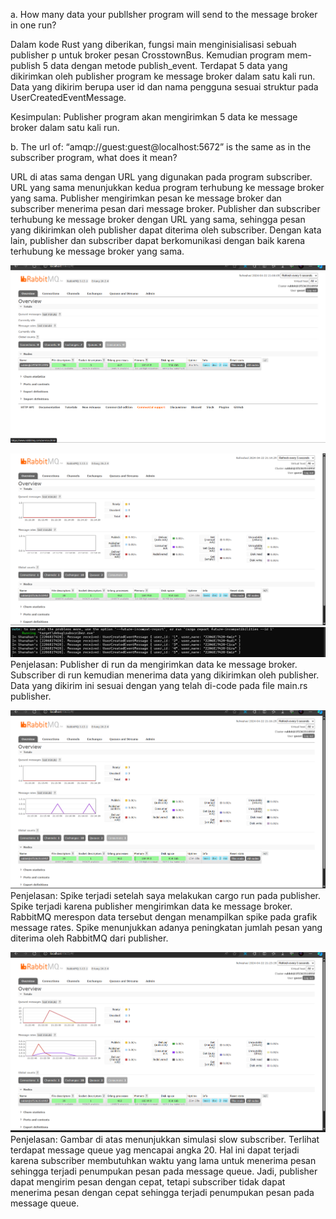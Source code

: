 a. How many data your publlsher program will send to the message broker in one run?  

Dalam kode Rust yang diberikan, fungsi main menginisialisasi sebuah publisher p untuk broker pesan CrosstownBus. Kemudian program mem-publish 5 data dengan metode publish_event. Terdapat 5 data yang dikirimkan oleh publisher program ke message broker dalam satu kali run. Data yang dikirim berupa user id dan nama pengguna sesuai struktur pada UserCreatedEventMessage. 

Kesimpulan: Publisher program akan mengirimkan 5 data ke message broker dalam satu kali run.


b. The url of: “amqp://guest:guest@localhost:5672” is the same as in the subscriber program, what does it mean? 

URL di atas sama dengan URL yang digunakan pada program subscriber. URL yang sama menunjukkan kedua program terhubung ke message broker yang sama. Publisher mengirimkan pesan ke message broker dan subscriber menerima pesan dari message broker. Publisher dan subscriber terhubung ke message broker dengan URL yang sama, sehingga pesan yang dikirimkan oleh publisher dapat diterima oleh subscriber. Dengan kata lain, publisher dan subscriber dapat berkomunikasi dengan baik karena terhubung ke message broker yang sama.


![alt text](image.png)

![alt text](image-2.png)
![alt text](image-1.png)
Penjelasan: Publisher di run da mengirimkan data ke message broker. Subscriber di run kemudian menerima data yang dikirimkan oleh publisher. Data yang dikirim ini sesuai dengan yang telah di-code pada file main.rs publisher.

![alt text](image-3.png)
Penjelasan: Spike terjadi setelah saya melakukan cargo run pada publisher. Spike terjadi karena publisher mengirimkan data ke message broker. RabbitMQ merespon data tersebut dengan menampilkan spike pada grafik message rates. Spike menunjukkan adanya peningkatan jumlah pesan yang diterima oleh RabbitMQ dari publisher.


![alt text](image-4.png)
Penjelasan: Gambar di atas menunjukkan simulasi slow subscriber. Terlihat terdapat message queue yag mencapai angka 20. Hal ini dapat terjadi karena subscriber membutuhkan waktu yang lama untuk menerima pesan sehingga terjadi penumpukan pesan pada message queue. Jadi, publisher dapat mengirim pesan dengan cepat, tetapi subscriber tidak dapat menerima pesan dengan cepat sehingga terjadi penumpukan pesan pada message queue.

